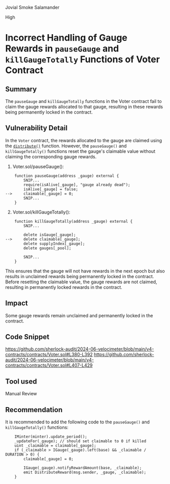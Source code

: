 Jovial Smoke Salamander

High

# Incorrect Handling of Gauge Rewards in `pauseGauge` and `killGaugeTotally` Functions of Voter Contract

## Summary
The `pauseGauge` and `killGaugeTotally` functions in the Voter contract fail to claim the gauge rewards allocated to that gauge, resulting in these rewards being permanently locked in the contract.

## Vulnerability Detail
In the `Voter` contract, the rewards allocated to the gauge are claimed using the [`distribute()`](https://github.com/sherlock-audit/2024-06-velocimeter/blob/main/v4-contracts/contracts/Voter.sol#L549-L562) function.
However, the `pauseGauge()` and `killGaugeTotally()` functions reset the gauge's claimable value without claiming the corresponding gauge rewards.

1. Voter.sol/pauseGauge():
```solidity
    function pauseGauge(address _gauge) external {
        SNIP...
        require(isAlive[_gauge], "gauge already dead");
        isAlive[_gauge] = false;
-->     claimable[_gauge] = 0;
        SNIP...
    }
```
2. Voter.sol/killGaugeTotally():
```solidity
    function killGaugeTotally(address _gauge) external {
        SNIP...

        delete isGauge[_gauge];
-->     delete claimable[_gauge];
        delete supplyIndex[_gauge];
        delete gauges[_pool];

        SNIP...
    }
```
This ensures that the gauge will not have rewards in the next epoch but also results in unclaimed rewards being permanently locked in the contract.
Before resetting the claimable value, the gauge rewards are not claimed, resulting in permanently locked rewards in the contract.

## Impact
Some gauge rewards remain unclaimed and permanently locked in the contract.

## Code Snippet
https://github.com/sherlock-audit/2024-06-velocimeter/blob/main/v4-contracts/contracts/Voter.sol#L380-L392
https://github.com/sherlock-audit/2024-06-velocimeter/blob/main/v4-contracts/contracts/Voter.sol#L407-L429

## Tool used

Manual Review

## Recommendation
It is recommended to add the following code to the `pauseGauge()` and `killGaugeTotally()` functions:
```solidity
    IMinter(minter).update_period();
    _updateFor(_gauge); // should set claimable to 0 if killed
    uint _claimable = claimable[_gauge];
    if (_claimable > IGauge(_gauge).left(base) && _claimable / DURATION > 0) {
        claimable[_gauge] = 0;

        IGauge(_gauge).notifyRewardAmount(base, _claimable);
        emit DistributeReward(msg.sender, _gauge, _claimable);
    }
```